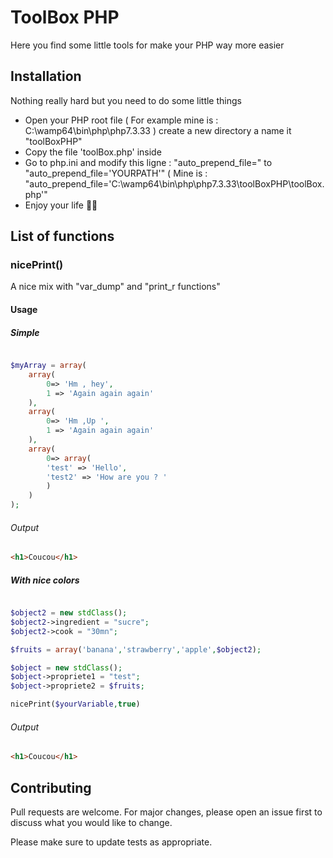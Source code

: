 # ToolBox PHP

Here you find some little tools for make your PHP way more easier

## Installation

Nothing really hard but you need to do some little things

- Open your PHP root file ( For example mine is : C:\wamp64\bin\php\php7.3.33 ) create a new directory a name it "toolBoxPHP"
- Copy the file 'toolBox.php' inside
- Go to php.ini and modify this ligne :  "auto_prepend_file=" to "auto_prepend_file='YOURPATH'" ( Mine is : "auto_prepend_file='C:\wamp64\bin\php\php7.3.33\toolBoxPHP\toolBox.php'"
- Enjoy your life 🎉🎉


## List of functions

### nicePrint()
A nice mix with "var_dump" and "print_r functions"
#### Usage
##### Simple

```php

$myArray = array(
    array(
        0=> 'Hm , hey',
        1 => 'Again again again'
    ),
    array(
        0=> 'Hm ,Up ',
        1 => 'Again again again'
    ),
    array(
        0=> array(
        'test' => 'Hello',
        'test2' => 'How are you ? '
        )
    )
); 
```
###### Output
```html
<h1>Coucou</h1>
```
##### With nice colors

```php

$object2 = new stdClass();
$object2->ingredient = "sucre";
$object2->cook = "30mn";

$fruits = array('banana','strawberry','apple',$object2);

$object = new stdClass();
$object->propriete1 = "test";
$object->propriete2 = $fruits;

nicePrint($yourVariable,true)

```
###### Output
```html
<h1>Coucou</h1>
```

## Contributing
Pull requests are welcome. For major changes, please open an issue first to discuss what you would like to change.

Please make sure to update tests as appropriate.

